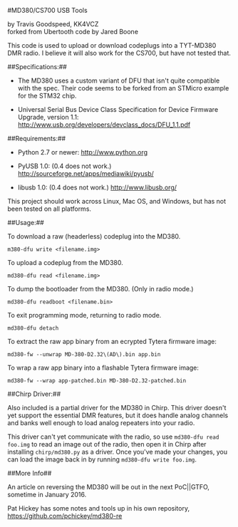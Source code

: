 #MD380/CS700 USB Tools

by Travis Goodspeed, KK4VCZ  
forked from Ubertooth code by Jared Boone

This code is used to upload or download codeplugs into a TYT-MD380 DMR
radio.  I believe it will also work for the CS700, but have not tested
that.

##Specifications:##

* The MD380 uses a custom variant of DFU that isn't quite compatible
  with the spec.  Their code seems to be forked from an STMicro
  example for the STM32 chip.

* Universal Serial Bus Device Class Specification for Device
  Firmware Upgrade, version 1.1:
  http://www.usb.org/developers/devclass_docs/DFU_1.1.pdf


##Requirements:##

* Python 2.7 or newer:
  http://www.python.org

* PyUSB 1.0:  (0.4 does not work.)
  http://sourceforge.net/apps/mediawiki/pyusb/

* libusb 1.0: (0.4 does not work.)
  http://www.libusb.org/

This project should work across Linux, Mac OS, and Windows, but has
not been tested on all platforms.

##Usage:##

To download a raw (headerless) codeplug into the MD380.

    m380-dfu write <filename.img>

To upload a codeplug from the MD380.

    md380-dfu read <filename.img>

To dump the bootloader from the MD380.  (Only in radio mode.)

    md380-dfu readboot <filename.bin>

To exit programming mode, returning to radio mode.

    md380-dfu detach

To extract the raw app binary from an ecrypted Tytera firmware image:

	md380-fw --unwrap MD-380-D2.32\(AD\).bin app.bin

To wrap a raw app binary into a flashable Tytera firmware image:

    md380-fw --wrap app-patched.bin MD-380-D2.32-patched.bin


##Chirp Driver:##

Also included is a partial driver for the MD380 in Chirp.  This driver
doesn't yet support the essential DMR features, but it does handle
analog channels and banks well enough to load analog repeaters into
your radio.

This driver can't yet communicate with the radio, so use `md380-dfu
read foo.img` to read an image out of the radio, then open it in Chirp
after installing `chirp/md380.py` as a driver.  Once you've made your
changes, you can load the image back in by running `md380-dfu write
foo.img`.


##More Info##

An article on reversing the MD380 will be out in the next PoC||GTFO,
sometime in January 2016.

Pat Hickey has some notes and tools up in his own repository,
https://github.com/pchickey/md380-re
